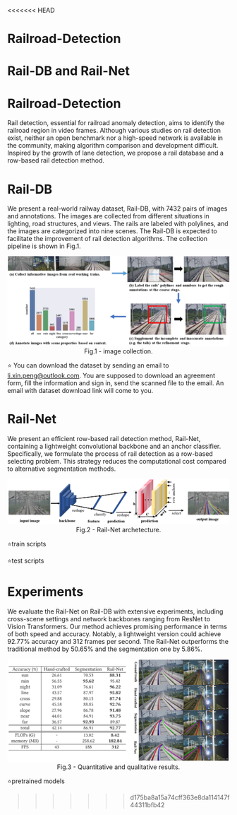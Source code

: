 <<<<<<< HEAD
# Railroad-Detection
Rail-DB and Rail-Net
=======
# Railroad-Detection
Rail detection, essential for railroad anomaly detection, aims to identify the railroad region in video frames. Although various studies on rail detection exist, neither an open benchmark nor a high-speed network is available in the community, making algorithm comparison and development difficult. Inspired by the growth of lane detection, we propose a rail database and a row-based rail detection method. 

# Rail-DB
We present a real-world railway dataset, Rail-DB, with 7432 pairs of images and annotations. The images are collected from different situations in lighting, road structures, and views. The rails are labeled with polylines, and the images are categorized into nine scenes. The Rail-DB is expected to facilitate the improvement of rail detection algorithms. The collection pipeline is shown in Fig.1.

<p align="center">
  <img src="./images/dataset_collection.png" />
  Fig.1 - image collection.
</p>
<!-- ![image](./images/dataset_collection.png) -->

:star: You can download the dataset by sending an email to li.xin.peng@outlook.com. You are supposed to download an agreement form, fill the information and sign in, send the scanned file to the email. An email with dataset download link will come to you. 



# Rail-Net
We present an efficient row-based rail detection method, Rail-Net, containing a lightweight convolutional backbone and an anchor classifier. Specifically, we formulate the process of rail detection as a row-based selecting problem. This strategy reduces the computational cost compared to alternative segmentation methods.

<p align="center">
  <img src="./images/railnet_arch.png" />
  Fig.2 - Rail-Net archetecture.
</p>

:star:train scripts


:star:test scripts

# Experiments
We evaluate the Rail-Net on Rail-DB with extensive experiments, including cross-scene settings and network backbones ranging from ResNet to Vision Transformers. Our method achieves promising performance in terms of both speed and accuracy. Notably, a lightweight version could achieve 92.77\% accuracy and 312 frames per second. The Rail-Net outperforms the traditional method by 50.65\% and the segmentation one by 5.86\%.

<p align="center">
  <img src="./images/results_comparison.png" />
  Fig.3 - Quantitative and qualitative results.
</p>


:star:pretrained models
>>>>>>> d175ba8a15a74cff363e8da114147f44311bfb42
